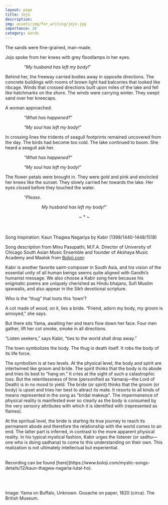 ```yaml
---
layout: page
title: Jojo
description: 
img: assets/img/for_writing/jojo.jpg
importance: 28
category: words
---
```


The sands were fine-grained, man-made.

Jojo spoke from her knees with grey floodlamps in her eyes.

&emsp;&emsp;&emsp;&emsp; “*My husband has left my body!*”

Behind her, the freeway carried bodies away in opposite directions. The concrete buildings with rooms of brown light had balconies that looked like ribcage.
Winds that crossed directions built upon miles of the lake and fell like hatchmarks on the shore. The winds were carrying winter. They swept sand over her kneecaps.

A woman approached.

&emsp;&emsp;&emsp;&emsp; “*What has happened?*”

&emsp;&emsp;&emsp;&emsp; “*My soul has left my body!*”

In crossing lines the tridents of seagull footprints remained uncovered from the day. The birds had become too cold. The lake continued to boom. She heard a seagull ask her.

&emsp;&emsp;&emsp;&emsp; “*What has happened?*”

&emsp;&emsp;&emsp;&emsp; “*My soul has left my body!*”

The flower petals were brought in. They were gold and pink and encircled her knees like the sunset. They slowly carried her towards the lake. Her eyes closed before they touched the water.

&emsp;&emsp;&emsp;&emsp; “*Please.*

&emsp;&emsp;&emsp;&emsp;&emsp;&emsp;&emsp;&emsp; *My husband has left my body!*”

<p><center> ~ * ~ </center></p>

<br/><br/>
Song Inspiration: Kaun Thagwa Nagariya by Kabir (1398/1440-1448/1518)

Song description from Minu Pasupathi, M.F.A. Director of University of Chicago South Asian Music Ensemble and founder of Akshaya Music Academy and Maalok from [Boloji.com](https://www.boloji.com/mystic-songs-details/12/kaun-thagwa-nagaria-lutal-ho):


Kabir is another favorite saint-composer in South Asia, and his vision of the essential unity of all human beings seems quite aligned with Gandhi’s humanist message. We also choose a Kabir song here because his enigmatic poems are uniquely cherished as Hindu bhajans, Sufi Muslim qawwalis, and also appear in the Sikh devotional scripture. 
 
Who is the “thug” that loots this ‘town’?  

A cot made of wood, on it, lies a bride. “Friend, adorn my body, my groom is annoyed,” she says. 

But there sits Yama, awaiting her and tears flow down her face. Four men gather, lift her cot smoke, smoke in all directions. 

“Listen seekers,” says Kabir, “ties to the world shall drop away.”  
 
The town symbolizes the body. The thug is death itself. It robs the body of its life force.  

The symbolism is at two levels. At the physical level, the body and spirit are intertwined like groom and bride. The spirit thinks that the body is its abode and tries its best to “hang on.” It cries at the sight of such a catastrophic loss. But the relentlessness of time (personified as Yamaraj—the Lord of Death) is in no mood to yield. The bride (or spirit) thinks that the groom (or body) is upset and tries her best to attract its mate. It resorts to all kinds of means represented in the song as "bridal makeup". The impermanence of physical reality is manifested ever so clearly as the body is consumed by the very sensory attributes with which it is identified with (represented as flames).  

At the spiritual level, the bride is starting its true journey to reach its permanent abode and therefore the relationship with the world comes to an end. The latter part is inferred, in contrast to the more apparent physical reality. In his typical mystical fashion, Kabir urges the listener (or sadhu—one who is doing sadhana) to come to this understanding on their own. This realization is not ultimately intellectual but experiential.  

<br/>
Recording can be found [here](https://www.boloji.com/mystic-songs-details/12/kaun-thagwa-nagaria-lutal-ho).

<br/><br/>

Image: Yama on Buffalo, Unknown. Gouache on paper, 1820 (circa). The British Museum.
